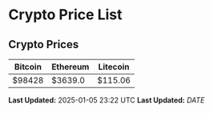 # Crypto Price List

## Crypto Prices
| Bitcoin | Ethereum | Litecoin |
| ------- | -------- | -------- |
| $98428 | $3639.0 | $115.06 |
**Last Updated:** 2025-01-05 23:22 UTC
**Last Updated:** $DATE$
